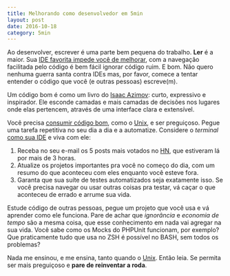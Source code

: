 ```yaml
---
title: Melhorando como desenvolvedor em 5min
layout: post
date: 2016-10-18
category: 5min
---
```


Ao desenvolver, escrever é uma parte bem pequena do trabalho. **Ler** é
a maior. Sua [IDE favorita impede você de melhorar][2], com a navegação facilitada
pelo código é bem fácil ignorar código ruim. E bom. Não quero nenhuma guerra
santa contra IDEs mas, por favor, comece a tentar entender o código que você (e
outras pessoas) escreve(m).

Um código bom é como um livro do [Isaac Azimov][1]: curto, expressivo e
inspirador. Ele esconde camadas e mais camadas de decisões nos lugares onde
elas pertencem, através de uma interface clara e extensível.

Você precisa [consumir código bom][3], como o [Unix][4], e ser preguiçoso. Pegue
uma tarefa repetitiva no seu dia a dia e a automatize. Considere o *terminal*
[como sua IDE][7] e viva com ele:

1. Receba no seu e-mail os 5 posts mais votados no [HN][5], que estiveram lá
   por mais de 3 horas.
1. Atualize os projetos importantes pra você no começo do dia, com um resumo do
   que aconteceu com eles enquanto você esteve fora.
1. Garanta que sua suíte de testes automatizados seja exatamente isso. Se você
   precisa navegar ou usar outras coisas pra testar, vá caçar o que aconteceu de
   errado e arrume sua vida.

Estude código de outras pessoas, pegue um projeto que você usa e vá
aprender como ele funciona. Pare de achar que *ignorância* e *economia de tempo*
são a mesma coisa, que esse conhecimento em nada vai agregar na sua vida. 
Você sabe como os Mocks do PHPUnit funcionam, por exemplo? Que
praticamente tudo que usa no ZSH é possível no BASH, sem todos os problemas?

Nada me ensinou, e me ensina, tanto quando o [Unix][6]. Então leia. Se permita
ser mais preguiçoso e **pare de reinventar a roda**.

[1]: https://bit.ly/2ecTfdz "Wikipedia: Isaac Azimov. Não conhece? Leia 'O fim da eternidade'"
[2]: https://bit.ly/porque-vim "Palestra: Por que VIM? Uma palestra sobre limitações, não um editor."
[3]: https://www.imdb.com/title/tt1772925 "Documentário: Jiro Dreams of Sushi."
[4]: https://bit.ly/2dnHDjk "A filosofia Unix é sobre pequenos programas, que juntos fazem muito. Não o tamanho deles."
[5]: https://bit.ly/2ebFhaA "Agregação de notícias: Hacker News. 3 horas te ajudam a escapar dos hype-links. Acredite em mim, você não quer eles."
[6]: https://bit.ly/2dnHDjk "Será que alguém lê isso?"
[7]: https://bit.ly/2egr0Yx "Post: Unix as your IDE. O post é bem básico, mas é um excelente começo."

<!--
vim: spell spelllang=pt
-->
